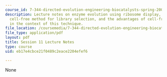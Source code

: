 ```yaml
---
course_id: 7-344-directed-evolution-engineering-biocatalysts-spring-2008
description: Lecture notes on enzyme evolution using ribosome display, a completely
  cell-free method for library selection, and the advantages of cell-free selection
  in the context of this technique.
file_location: /coursemedia/7-344-directed-evolution-engineering-biocatalysts-spring-2008/eb17e4cbce21f0489c2eace2204efef6_ses11_ln.pdf
file_type: application/pdf
layout: pdf
title: Session 11 Lecture Notes
type: course
uid: eb17e4cbce21f0489c2eace2204efef6

---
```

None